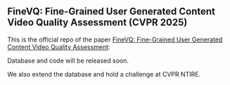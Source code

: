 ## FineVQ: Fine-Grained User Generated Content Video Quality Assessment (CVPR 2025)

This is the official repo of the paper [FineVQ: Fine-Grained User Generated Content Video Quality Assessment](https://arxiv.org/abs/2412.19238):

Database and code will be released soon.

We also extend the database and hold a challenge at CVPR NTIRE.
